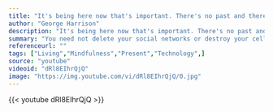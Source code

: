 ```yaml
---
title: "It's being here now that's important. There's no past and there's no future. Time is a very misleading thing. All there is ever, is the now. We can gain experience from the past, but we can't relive it; and we can hope for the future, but we don't know if there is one."
author: "George Harrison"
description: "It's being here now that's important. There's no past and there's no future. Time is a very misleading thing. All there is ever, is the now. We can gain experience from the past, but we can't relive it; and we can hope for the future, but we don't know if there is one. - George Harrison quotes from GetInspired365.com"
summary: "You need not delete your social networks or destroy your cell phones, the message is simple, be balanced, be mindful, be present, be here."
referenceurl: ""
tags: ["Living","Mindfulness","Present","Technology",]
source: "youtube"
videoid: "dRl8EIhrQjQ"
image: "https://img.youtube.com/vi/dRl8EIhrQjQ/0.jpg"
---
```


{{< youtube dRl8EIhrQjQ >}}
